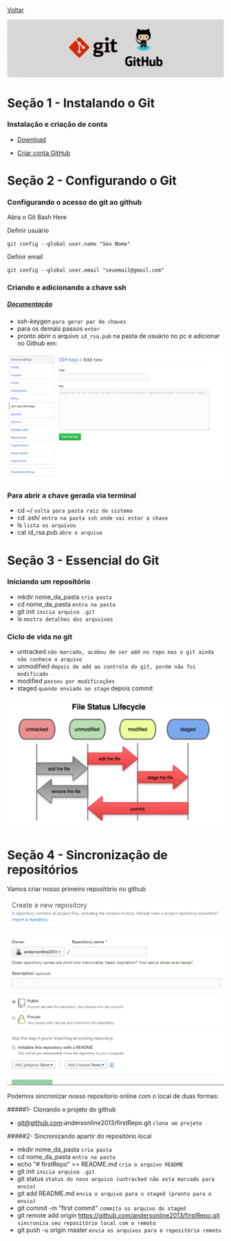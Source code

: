 [Voltar](/README.md)

[![Banner](/src/assets/banner.jpg)](https://github.com/andersonline2013/Estudo/blob/master/src/git_helper.md)

# Seção 1 - Instalando o Git

### Instalação e criação de conta

- [Download](https://git-scm.com/download)

- [Criar conta GitHub](https://github.com/join)

# Seção 2 - Configurando o Git

### Configurando o acesso do git ao github

Abra o Git Bash Here

Definir usuário

```
git config --global user.name "Seu Nome"
```

Definir email

```
git config --global user.email "seuemail@gmail.com"
```

### Criando e adicionando a chave ssh

##### [Documentação](https://help.github.com/articles/connecting-to-github-with-ssh/)

- ssh-keygen `para gerar par de chaves`
- para os demais passos `enter`
- pronto abrir o arquivo `id_rsa.pub` na pasta de usuário no pc e adicionar no Github em:

[![Banner](/src/assets/add-ssh.png)](https://github.com/andersonline2013/Estudo/blob/master/src/git_helper.md)

### Para abrir a chave gerada via terminal

- cd ~/ `volta para pasta raiz do sistema`
- cd .ssh/ `entra na pasta ssh onde vai estar a chave`
- ls `lista os arquivos`
- cat id_rsa.pub `abre o arquivo`

# Seção 3 - Essencial do Git

### Iniciando um repositório

- mkdir nome_da_pasta `cria pasta`
- cd nome_da_pasta `entra na pasta`
- git init `inicia arquivo .git`
- ls `mostra detalhes dos arqvuivos`

### Ciclo de vida no git

- untracked `não marcado, acabou de ser add no repo mas o git ainda não conhece o arquivo`
- unmodified `depois de add ao controle do git, porém não foi modificado`
- modified `passou por modificações`
- staged `quando enviado ao stage` depois commit

[![Banner](/src/assets/file-status-lifecycle.png)](https://github.com/andersonline2013/Estudo/blob/master/src/git_helper.md)

# Seção 4 - Sincronização de repositórios

Vamos criar nosso primeiro repositório no github

[![Banner](/src/assets/new-repo.png)](https://github.com/andersonline2013/Estudo/blob/master/src/git_helper.md)

Podemos sincronizar nosso repositorio online com o local de duas formas:

#####1- Clonando o projeto do github

- git@github.com:andersonline2013/firstRepo.git `clona um projeto`

#####2- Sincronizando apartir do repositório local

- mkdir nome_da_pasta `cria pasta`
- cd nome_da_pasta `entra na pasta`
- echo "# firstRepo" >> README.md `cria o arquivo README`
- git init `inicia arquivo .git`
- git status `status do novo arquivo (untracked não esta marcado para envio)`
- git add README.md `envia o arquivo para o staged (pronto para o envio)`
- git commit -m "first commit" `commita os arquivo do staged`
- git remote add origin https://github.com/andersonline2013/firstRepo.git `sincroniza seu repositório local com o remoto`
- git push -u origin master `envia os arquivos para o repositório remoto`
